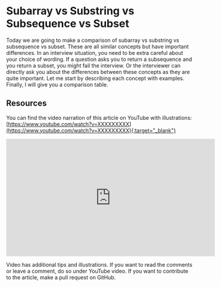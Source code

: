 # Subarray vs Substring vs Subsequence vs Subset
Today we are going to make a comparison of subarray vs substring vs subsequence vs subset. These are all similar concepts but have important differences. In an interview situation, you need to be extra careful about your choice of wording. If a question asks you to return a subsequence and you return a subset, you might fail the interview. Or the interviewer can directly ask you about the differences between these concepts as they are quite important. Let me start by describing each concept with examples. Finally, I will give you a comparison table.

## Resources
You can find the video narration of this article on YouTube with illustrations: [https://www.youtube.com/watch?v=XXXXXXXXX](https://www.youtube.com/watch?v=XXXXXXXXX){:target="_blank"}

<iframe width="560" height="315" src="https://www.youtube.com/embed/XXXXXXXXX" frameborder="0" allow="accelerometer; autoplay; encrypted-media; gyroscope; picture-in-picture" allowfullscreen></iframe>

Video has additional tips and illustrations. If you want to read the comments or leave a comment, do so under YouTube video. If you want to contribute to the article, make a pull request on GitHub.

